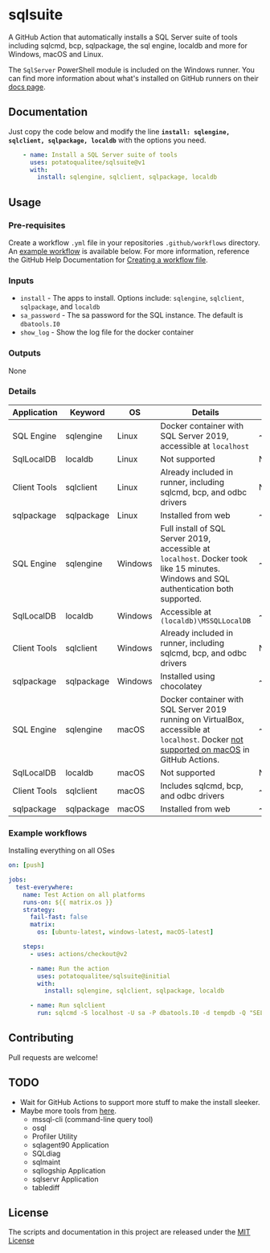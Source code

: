 # sqlsuite
A GitHub Action that automatically installs a SQL Server suite of tools including sqlcmd, bcp, sqlpackage, the sql engine, localdb and more for Windows, macOS and Linux.

The `SqlServer` PowerShell module is included on the Windows runner. You can find more information about what's installed on GitHub runners on their [docs page](https://docs.github.com/en/actions/using-github-hosted-runners/about-github-hosted-runners#supported-software).

## Documentation

Just copy the code below and modify the line **`install: sqlengine, sqlclient, sqlpackage, localdb`** with the options you need.

```yaml
    - name: Install a SQL Server suite of tools
      uses: potatoqualitee/sqlsuite@v1
      with:
        install: sqlengine, sqlclient, sqlpackage, localdb
```

## Usage

### Pre-requisites

Create a workflow `.yml` file in your repositories `.github/workflows` directory. An [example workflow](#example-workflow) is available below. For more information, reference the GitHub Help Documentation for [Creating a workflow file](https://help.github.com/en/articles/configuring-a-workflow#creating-a-workflow-file).

### Inputs

* `install` - The apps to install. Options include: `sqlengine`, `sqlclient`, `sqlpackage`, and `localdb`
* `sa_password` - The sa password for the SQL instance. The default is `dbatools.I0`
* `show_log` - Show the log file for the docker container

### Outputs

None

### Details

| Application | Keyword | OS | Details | Time |
| -------------- | ------------- | -------------------------------------------------------------------------------------------------------------------------------------------------- | ------------------------------------ | ------------- |
| SQL Engine | sqlengine | Linux | Docker container with SQL Server 2019, accessible at `localhost` | ~45s |
| SqlLocalDB | localdb | Linux | Not supported | N/A |
| Client Tools | sqlclient | Linux | Already included in runner, including sqlcmd, bcp, and odbc drivers | N/A |
| sqlpackage | sqlpackage | Linux | Installed from web | ~20s |
| SQL Engine | sqlengine | Windows | Full install of SQL Server 2019, accessible at `localhost`. Docker took like 15 minutes. Windows and SQL authentication both supported. | ~5m |
| SqlLocalDB | localdb | Windows | Accessible at `(localdb)\MSSQLLocalDB` | ~30s |
| Client Tools | sqlclient | Windows | Already included in runner, including sqlcmd, bcp, and odbc drivers | N/A |
| sqlpackage | sqlpackage | Windows | Installed using chocolatey | ~1.5m |
| SQL Engine | sqlengine | macOS | Docker container with SQL Server 2019 running on VirtualBox, accessible at `localhost`. Docker [not supported on macOS](https://github.community/t/why-is-docker-not-installed-on-macos/17017) in GitHub Actions. | ~5m |
| SqlLocalDB | localdb | macOS | Not supported | N/A |
| Client Tools | sqlclient | macOS | Includes sqlcmd, bcp, and odbc drivers | ~2m |
| sqlpackage | sqlpackage | macOS | Installed from web | ~25s |

### Example workflows

Installing everything on all OSes

```yaml
on: [push]

jobs:
  test-everywhere:
    name: Test Action on all platforms
    runs-on: ${{ matrix.os }}
    strategy:
      fail-fast: false
      matrix:
        os: [ubuntu-latest, windows-latest, macOS-latest]

    steps:
      - uses: actions/checkout@v2

      - name: Run the action
        uses: potatoqualitee/sqlsuite@initial
        with:
          install: sqlengine, sqlclient, sqlpackage, localdb

      - name: Run sqlclient
        run: sqlcmd -S localhost -U sa -P dbatools.I0 -d tempdb -Q "SELECT @@version;"
```

## Contributing
Pull requests are welcome!

## TODO
* Wait for GitHub Actions to support more stuff to make the install sleeker.
* Maybe more tools from [here](https://docs.microsoft.com/en-us/sql/tools/sqlpackage/sqlpackage-download?view=sql-server-ver15).
  * mssql-cli (command-line query tool)
  * osql
  * Profiler Utility
  * sqlagent90 Application
  * SQLdiag
  * sqlmaint
  * sqllogship Application
  * sqlservr Application
  * tablediff

## License
The scripts and documentation in this project are released under the [MIT License](LICENSE)


